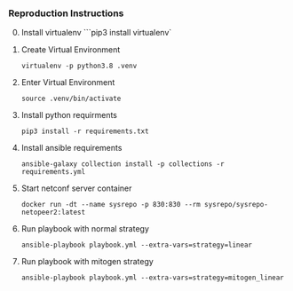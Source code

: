 ### Reproduction Instructions

0. Install virtualenv
   ```pip3 install virtualenv`

1. Create Virtual Environment

   ```virtualenv -p python3.8 .venv```

2. Enter Virtual Environment

   ```source .venv/bin/activate```

3. Install python requirments

   ```pip3 install -r requirements.txt```

4. Install ansible requirements

   ```ansible-galaxy collection install -p collections -r requirements.yml```

5. Start netconf server container

   ```docker run -dt --name sysrepo -p 830:830 --rm sysrepo/sysrepo-netopeer2:latest```

6. Run playbook with normal strategy

   ```ansible-playbook playbook.yml --extra-vars=strategy=linear```

7. Run playbook with mitogen strategy

   ```ansible-playbook playbook.yml --extra-vars=strategy=mitogen_linear```